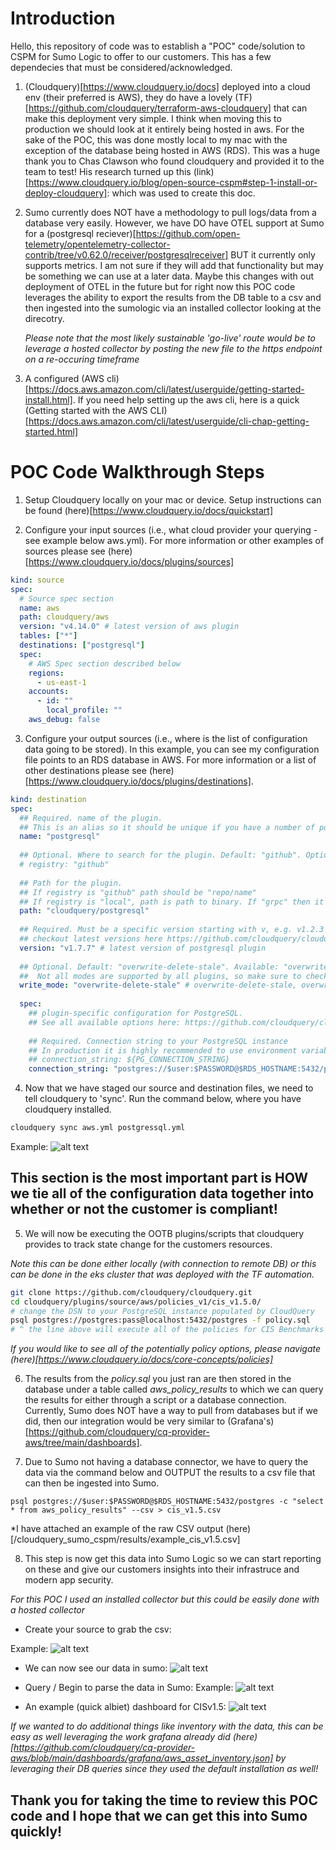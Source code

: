 # Introduction

Hello, this repository of code was to establish a "POC" code/solution to CSPM for Sumo Logic to offer to our customers. This has a few dependecies that must be considered/acknowledged. 

1. (Cloudquery)[https://www.cloudquery.io/docs] deployed into a cloud env (their preferred is AWS), they do have a lovely (TF)[https://github.com/cloudquery/terraform-aws-cloudquery] that can make this deployment very simple. I think when moving this to production we should look at it entirely being hosted in aws. For the sake of the POC, this was done mostly local to my mac with the exception of the database being hosted in AWS (RDS). This was a huge thank you to Chas Clawson who found cloudquery and provided it to the team to test! His research turned up this (link)[https://www.cloudquery.io/blog/open-source-cspm#step-1-install-or-deploy-cloudquery]: which was used to create this doc. 

2. Sumo currently does NOT have a methodology to pull logs/data from a database very easily. However, we have DO have OTEL support at Sumo for a (postgresql reciever)[https://github.com/open-telemetry/opentelemetry-collector-contrib/tree/v0.62.0/receiver/postgresqlreceiver] BUT it currently only supports metrics. I am not sure if they will add that functionality but may be something we can use at a later data. Maybe this changes with out deployment of OTEL in the future but for right now this POC code leverages the ability to export the results from the DB table to a csv and then ingested into the sumologic via an installed collector looking at the direcotry. 

    *Please note that the most likely sustainable 'go-live' route would be to leverage a hosted collector by posting the new file to the https endpoint on a re-occuring timeframe*

3. A configured (AWS cli)[https://docs.aws.amazon.com/cli/latest/userguide/getting-started-install.html]. If you need help setting up the aws cli, here is a quick (Getting started with the AWS CLI)[https://docs.aws.amazon.com/cli/latest/userguide/cli-chap-getting-started.html]

# POC Code Walkthrough Steps

1. Setup Cloudquery locally on your mac or device. Setup instructions can be found (here)[https://www.cloudquery.io/docs/quickstart]


2. Configure your input sources (i.e., what cloud provider your querying - see example below aws.yml). For more information or other examples of sources please see (here)[https://www.cloudquery.io/docs/plugins/sources]

```yaml
kind: source
spec:
  # Source spec section
  name: aws
  path: cloudquery/aws
  version: "v4.14.0" # latest version of aws plugin
  tables: ["*"]
  destinations: ["postgresql"]
  spec: 
    # AWS Spec section described below
    regions: 
      - us-east-1
    accounts:
      - id: ""
        local_profile: ""
    aws_debug: false
```


3. Configure your output sources (i.e., where is the list of configuration data going to be stored). In this example, you can see my configuration file points to an RDS database in AWS. For more information or a list of other destinations please see (here)[https://www.cloudquery.io/docs/plugins/destinations].

```yaml
kind: destination
spec:
  ## Required. name of the plugin.
  ## This is an alias so it should be unique if you have a number of postgresql destination plugins.
  name: "postgresql"
 
  ## Optional. Where to search for the plugin. Default: "github". Options: "github", "local", "grpc".
  # registry: "github"
 
  ## Path for the plugin.
  ## If registry is "github" path should be "repo/name"
  ## If registry is "local", path is path to binary. If "grpc" then it should be address of the plugin (usually useful in debug).
  path: "cloudquery/postgresql"
 
  ## Required. Must be a specific version starting with v, e.g. v1.2.3
  ## checkout latest versions here https://github.com/cloudquery/cloudquery/releases?q=plugins-destination-postgresql&expanded=true
  version: "v1.7.7" # latest version of postgresql plugin
 
  ## Optional. Default: "overwrite-delete-stale". Available: "overwrite-delete-stale", "overwrite", "append". 
  ##  Not all modes are supported by all plugins, so make sure to check the plugin documentation for more details.
  write_mode: "overwrite-delete-stale" # overwrite-delete-stale, overwrite, append
 
  spec:
    ## plugin-specific configuration for PostgreSQL.
    ## See all available options here: https://github.com/cloudquery/cloudquery/tree/main/plugins/destination/postgresql#postgresql-spec
 
    ## Required. Connection string to your PostgreSQL instance
    ## In production it is highly recommended to use environment variable expansion
    ## connection_string: ${PG_CONNECTION_STRING}
    connection_string: "postgres://$user:$PASSWORD@$RDS_HOSTNAME:5432/postgres?sslmode=disable"
```

4. Now that we have staged our source and destination files, we need to tell cloudquery to 'sync'. Run the command below, where you have cloudquery installed. 

```bash
cloudquery sync aws.yml postgressql.yml
```
Example: 
![alt text](/screenshots/cloudquery_execute.png)


## This section is the most important part is HOW we tie all of the configuration data together into whether or not the customer is compliant!


5. We will now be executing the OOTB plugins/scripts that cloudquery provides to track state change for the customers resources. 

*Note this can be done either locally (with connection to remote DB) or this can be done in the eks cluster that was deployed with the TF automation.*

```bash
git clone https://github.com/cloudquery/cloudquery.git
cd cloudquery/plugins/source/aws/policies_v1/cis_v1.5.0/
# change the DSN to your PostgreSQL instance populated by CloudQuery
psql postgres://postgres:pass@localhost:5432/postgres -f policy.sql
# ^ the line above will execute all of the policies for CIS Benchmarks 1.5
```
*If you would like to see all of the potentially policy options, please navigate (here)[https://www.cloudquery.io/docs/core-concepts/policies]*

6. The results from the *policy.sql* you just ran are then stored in the database under a table called *aws_policy_results* to which we can query the results for either through a script or a database connection. Currently, Sumo does NOT have a way to pull from databases but if we did, then our integration would be very similar to (Grafana's)[https://github.com/cloudquery/cq-provider-aws/tree/main/dashboards]. 


7. Due to Sumo not having a database connector, we have to query the data via the command below and OUTPUT the results to a csv file that can then be ingested into Sumo. 

```
psql postgres://$user:$PASSWORD@$RDS_HOSTNAME:5432/postgres -c "select * from aws_policy_results" --csv > cis_v1.5.csv
```

*I have attached an example of the raw CSV output (here)[/cloudquery_sumo_cspm/results/example_cis_v1.5.csv]


8. This step is now get this data into Sumo Logic so we can start reporting on these and give our customers insights into their infrastruce and modern app security. 

*For this POC I used an installed collector but this could be easily done with a hosted collector*

- Create your source to grab the csv: 

Example:
![alt text](/screenshots/local_file_source.png)

- We can now see our data in sumo: 
![alt text](/screenshots/data_in_sumo.png)


- Query / Begin to parse the data in Sumo:
Example:
![alt text](/screenshots/query_parse_data.png)


- An example (quick albiet) dashboard for CISv1.5: 
![alt text](/screenshots/example_CIS_Framework_Dashboard.png)


*If we wanted to do additional things like inventory with the data, this can be easy as well leveraging the work grafana already did (here)[https://github.com/cloudquery/cq-provider-aws/blob/main/dashboards/grafana/aws_asset_inventory.json] by leveraging their DB queries since they used the default installation as well!*


## Thank you for taking the time to review this POC code and I hope that we can get this into Sumo quickly!

